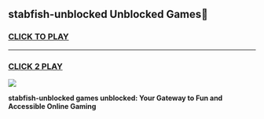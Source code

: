 
## stabfish-unblocked Unblocked Games👋
<h3>
<a href="https://news.freeplayer.one?title=stabfish-unblocked&ref=16F">CLICK TO PLAY</a></h3>
<hr>

<h3>
<a href="https://news.freeplayer.one?title=stabfish-unblocked&ref=16F">CLICK 2 PLAY</a>
  
</h3>

<a href="https://news.freeplayer.one?title=stabfish-unblocked&ref=16F/"><img src="https://clearcache.store/games.png"></a>


**stabfish-unblocked games unblocked: Your Gateway to Fun and Accessible Online Gaming**
